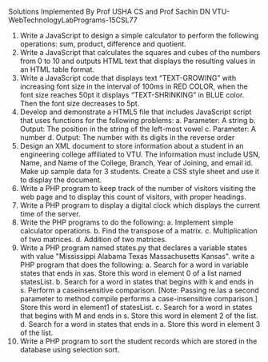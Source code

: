 Solutions Implemented By Prof USHA CS and Prof Sachin DN
VTU-WebTechnologyLabPrograms-15CSL77
1.	Write a JavaScript to design a simple calculator to perform the following operations: sum, product, difference and quotient.
2.	Write a JavaScript that calculates the squares and cubes of the numbers from 0 to 10 and outputs HTML text that displays the resulting values in an HTML table format.
3.	Write a JavaScript code that displays text “TEXT-GROWING” with increasing font size in the interval of 100ms in RED COLOR, when the font size reaches 50pt it displays “TEXT-SHRINKING” in BLUE color. Then the font size decreases to 5pt.
4.	Develop and demonstrate a HTML5 file that includes JavaScript script that uses functions for the following problems: a. Parameter: A string b. Output: The position in the string of the left-most vowel c. Parameter: A number d. Output: The number with its digits in the reverse order
5.	Design an XML document to store information about a student in an engineering college affiliated to VTU. The information must include USN, Name, and Name of the College, Branch, Year of Joining, and email id. Make up sample data for 3 students. Create a CSS style sheet and use it to display the document.
6.	Write a PHP program to keep track of the number of visitors visiting the web page and to display this count of visitors, with proper headings.
7.	Write a PHP program to display a digital clock which displays the current time of the server.
8.	Write the PHP programs to do the following: a. Implement simple calculator operations. b. Find the transpose of a matrix. c. Multiplication of two matrices. d. Addition of two matrices.
9.	Write a PHP program named states.py that declares a variable states with value "Mississippi Alabama Texas Massachusetts Kansas". write a PHP program that does the following: a. Search for a word in variable states that ends in xas. Store this word in element 0 of a list named statesList. b. Search for a word in states that begins with k and ends in s. Perform a caseinsensitive comparison. [Note: Passing re.Ias a second parameter to method compile performs a case-insensitive comparison.] Store this word in element1 of statesList. c. Search for a word in states that begins with M and ends in s. Store this word in element 2 of the list. d. Search for a word in states that ends in a. Store this word in element 3 of the list.
10.	Write a PHP program to sort the student records which are stored in the database using selection sort.


